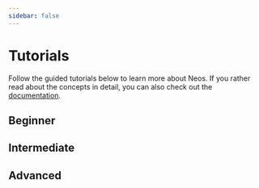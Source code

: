```yaml
---
sidebar: false
---
```


# Tutorials

Follow the guided tutorials below to learn more about Neos. If you rather read about the concepts in detail, you can also check out the [documentation](/guide/introduction).

## Beginner

<Tutorial
title="Getting started"
description="How to create your first website with Fusion"
href="https://docs.neos.io/cms/building-your-first-website"
/>

<Tutorial
title="A great Boilerplate"
description="An easy and powerful start for new projects - beginner-friendly and highly scalable
"
href="https://docs.neos.io/cms/tutorials/neos-skeleton"
date="17. May 2019"
/>

## Intermediate

<Tutorial
title="How to Deliver an Intuitive Editing Experience with Neos"
description="Developer Tips and Tricks"
href="https://docs.neos.io/cms/tutorials/how-to-deliver-an-intuitive-editing-experience"
date="29. April 2022"
:tags="['neos', 'tutorial', 'editing', 'intuitive', 'cms']"
/>

## Advanced

<Tutorial
title="Flush Varnish cache after success­ful Surf deploy­ment"
description="Automatically flush your Varnish cache once your deployment is successful"
href="https://docs.neos.io/cms/tutorials/flush-varnish-cache-after-successful-surf-deployment"
date="10. June 2020"
/>
